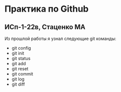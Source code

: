 # Практика по Github
## ИСп-1-22в, Стаценко МА
Из прошлой работы я узнал следующие git команды:
* git config
* git init
* git status
* git add
* git reset
* git commit
* git log
* git diff
